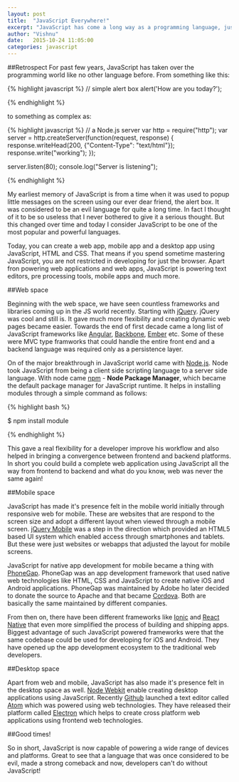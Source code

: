 ```yaml
---
layout: post
title:  "JavaScript Everywhere!"
excerpt: "JavaScript has come a long way as a programming language, just my thoughts on it and a retrospect."
author: "Vishnu"
date:   2015-10-24 11:05:00
categories: javascript
---
```

##Retrospect
For past few years, JavaScript has taken over the programming world like no other language before. From something like this:

{% highlight javascript %}
// simple alert box
alert('How are you today?');

{% endhighlight %}

to something as complex as:

{% highlight javascript %}
// a Node.js server
var http = require("http");
var server = http.createServer(function(request, response) {
  response.writeHead(200, {"Content-Type": "text/html"});
  response.write("working");
});

server.listen(80);
console.log("Server is listening");

{% endhighlight %}

My earliest memory of JavaScript is from a time when it was used to popup little messages on the screen using our ever dear friend, the alert box. It was considered to be an evil language for quite a long time. In fact I thought of it to be so useless that I never bothered to give it a serious thought. But this changed over time and today I consider JavaScript to be one of the most popular and powerful languages.

Today, you can create a web app, mobile app and a desktop app using JavaScript, HTML and CSS. That means if you spend sometime mastering JavaScript, you are not restricted in developing for just the browser. Apart fron powering web applications and web apps, JavaScript is powering text editors, pre processing tools, mobile apps and much more.

##Web space

Beginning with the web space, we have seen countless frameworks and libraries coming up in the JS world recently. Starting with [jQuery](http://jquery.org). jQuery was cool and still is. It gave much more flexibility and creating dynamic web pages became easier. Towards the end of first decade came a long list of JavaScript frameworks like [Angular](http://angularjs.org), [Backbone](http://backbonejs.org), [Ember](http://emberjs.com) etc. Some of these were MVC type framworks that could handle the entire front end and a backend language was required only as a persistence layer.

On of the major breakthrough in JavaScript world came with [Node.js](http://nodejs.org). Node took JavaScript from being a client side scripting language to a server side language. With node came [npm](http://npmjs.com) - **Node Package Manager**, which became the default package manager for JavaScript runtime. It helps in installing modules through a simple command as follows:

{% highlight bash %}

$ npm install module

{% endhighlight %}

This gave a real flexibility for a developer improve his workflow and also helped in bringing a convergence between frontend and backend platforms. In short you could build a complete web application using JavaScript all the way from frontend to backend and what do you know, web was never the same again!

##Mobile space

JavaScript has made it's presence felt in the mobile world initially through responsive web for mobile. These are websites that are respond to the screen size and adopt a different layout when viewed through a mobile screen. [jQuery Mobile](https://jquerymobile.com) was a step in the direction which provided an HTML5 based UI system which enabled access through smartphones and tablets. But these were just websites or webapps that adjusted the layout for mobile screens. 

JavaScript for native app development for mobile became a thing with [PhoneGap](http://phonegap.com). PhoneGap was an app development framework that used native web technologies like HTML, CSS and JavaScript to create native iOS and Android applications. PhoneGap was maintained by Adobe ho later decided to donate the source to Apache and that became [Cordova](https://cordova.apache.org/). Both are basically the same maintained by different companies.

From then on, there have been different frameworks like [Ionic](http://ionicframework.com) and [React Native](https://facebook.github.io/react-native) that even more simplified the process of building and shipping apps. Biggest advantage of such JavaScript powered frameworks were that the same codebase could be used for developing for iOS and Android. They have opened up the app development ecosystem to the traditional web developers.

##Desktop space

Apart from web and mobile, JavaScript has also made it's presence felt in the desktop space as well. [Node Webkit](http://nwjs.io) enable creating desktop applications using JavaScript. Recently [Github](http://github.com) launched a text editor called [Atom](http://atom.io) which was powered using web technologies. They have released their platform called [Electron](http://electron.atom.io) which helps to create cross platform web applications using frontend web technologies.

##Good times!

So in short, JavaScript is now capable of powering a wide range of devices and platforms. Great to see that a language that was once considered to be evil, made a strong comeback and now, developers can't do without JavaScript!